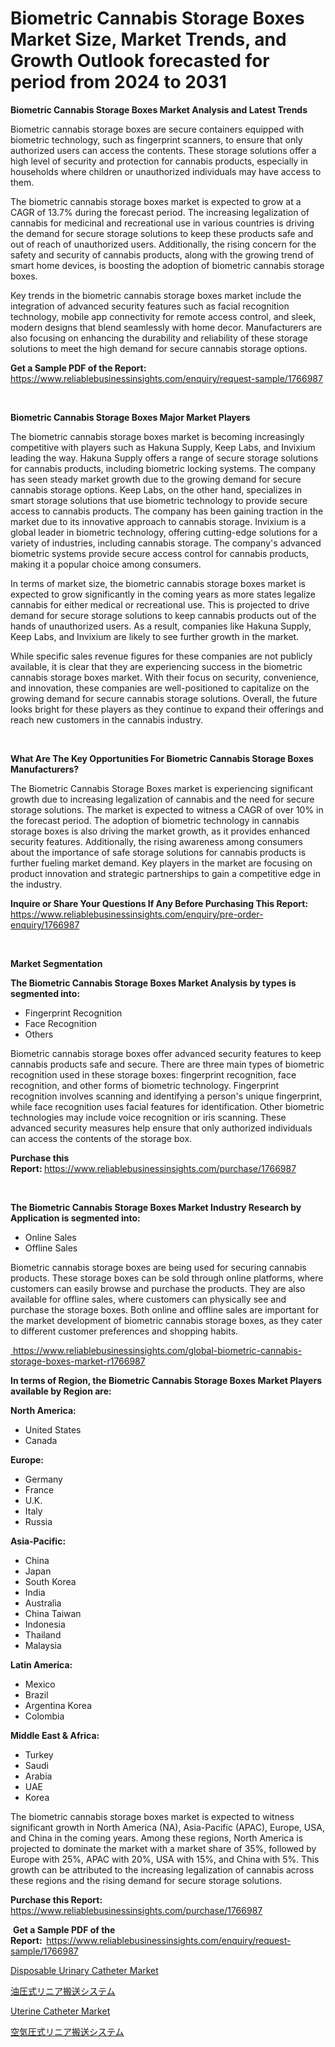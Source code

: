 <p><h1>Biometric Cannabis Storage Boxes Market Size, Market Trends, and Growth Outlook forecasted for period from 2024 to 2031</h1></p><p><strong>Biometric Cannabis Storage Boxes Market Analysis and Latest Trends</strong></p>
<p><p>Biometric cannabis storage boxes are secure containers equipped with biometric technology, such as fingerprint scanners, to ensure that only authorized users can access the contents. These storage solutions offer a high level of security and protection for cannabis products, especially in households where children or unauthorized individuals may have access to them.</p><p>The biometric cannabis storage boxes market is expected to grow at a CAGR of 13.7% during the forecast period. The increasing legalization of cannabis for medicinal and recreational use in various countries is driving the demand for secure storage solutions to keep these products safe and out of reach of unauthorized users. Additionally, the rising concern for the safety and security of cannabis products, along with the growing trend of smart home devices, is boosting the adoption of biometric cannabis storage boxes.</p><p>Key trends in the biometric cannabis storage boxes market include the integration of advanced security features such as facial recognition technology, mobile app connectivity for remote access control, and sleek, modern designs that blend seamlessly with home decor. Manufacturers are also focusing on enhancing the durability and reliability of these storage solutions to meet the high demand for secure cannabis storage options.</p></p>
<p><strong>Get a Sample PDF of the Report:&nbsp;</strong> <a href="https://www.reliablebusinessinsights.com/enquiry/request-sample/1766987">https://www.reliablebusinessinsights.com/enquiry/request-sample/1766987</a></p>
<p>&nbsp;</p>
<p><strong>Biometric Cannabis Storage Boxes Major Market Players</strong></p>
<p><p>The biometric cannabis storage boxes market is becoming increasingly competitive with players such as Hakuna Supply, Keep Labs, and Invixium leading the way. Hakuna Supply offers a range of secure storage solutions for cannabis products, including biometric locking systems. The company has seen steady market growth due to the growing demand for secure cannabis storage options. Keep Labs, on the other hand, specializes in smart storage solutions that use biometric technology to provide secure access to cannabis products. The company has been gaining traction in the market due to its innovative approach to cannabis storage. Invixium is a global leader in biometric technology, offering cutting-edge solutions for a variety of industries, including cannabis storage. The company's advanced biometric systems provide secure access control for cannabis products, making it a popular choice among consumers.</p><p>In terms of market size, the biometric cannabis storage boxes market is expected to grow significantly in the coming years as more states legalize cannabis for either medical or recreational use. This is projected to drive demand for secure storage solutions to keep cannabis products out of the hands of unauthorized users. As a result, companies like Hakuna Supply, Keep Labs, and Invixium are likely to see further growth in the market.</p><p>While specific sales revenue figures for these companies are not publicly available, it is clear that they are experiencing success in the biometric cannabis storage boxes market. With their focus on security, convenience, and innovation, these companies are well-positioned to capitalize on the growing demand for secure cannabis storage solutions. Overall, the future looks bright for these players as they continue to expand their offerings and reach new customers in the cannabis industry.</p></p>
<p>&nbsp;</p>
<p><strong>What Are The Key Opportunities For Biometric Cannabis Storage Boxes Manufacturers?</strong></p>
<p><p>The Biometric Cannabis Storage Boxes market is experiencing significant growth due to increasing legalization of cannabis and the need for secure storage solutions. The market is expected to witness a CAGR of over 10% in the forecast period. The adoption of biometric technology in cannabis storage boxes is also driving the market growth, as it provides enhanced security features. Additionally, the rising awareness among consumers about the importance of safe storage solutions for cannabis products is further fueling market demand. Key players in the market are focusing on product innovation and strategic partnerships to gain a competitive edge in the industry.</p></p>
<p><strong>Inquire or Share Your Questions If Any Before Purchasing This Report:</strong> <a href="https://www.reliablebusinessinsights.com/enquiry/pre-order-enquiry/1766987">https://www.reliablebusinessinsights.com/enquiry/pre-order-enquiry/1766987</a></p>
<p>&nbsp;</p>
<p><strong>Market Segmentation</strong></p>
<p><strong>The Biometric Cannabis Storage Boxes Market Analysis by types is segmented into:</strong></p>
<p><ul><li>Fingerprint Recognition</li><li>Face Recognition</li><li>Others</li></ul></p>
<p><p>Biometric cannabis storage boxes offer advanced security features to keep cannabis products safe and secure. There are three main types of biometric recognition used in these storage boxes: fingerprint recognition, face recognition, and other forms of biometric technology. Fingerprint recognition involves scanning and identifying a person's unique fingerprint, while face recognition uses facial features for identification. Other biometric technologies may include voice recognition or iris scanning. These advanced security measures help ensure that only authorized individuals can access the contents of the storage box.</p></p>
<p><strong>Purchase this Report:&nbsp;</strong><a href="https://www.reliablebusinessinsights.com/purchase/1766987">https://www.reliablebusinessinsights.com/purchase/1766987</a></p>
<p>&nbsp;</p>
<p><strong>The Biometric Cannabis Storage Boxes Market Industry Research by Application is segmented into:</strong></p>
<p><ul><li>Online Sales</li><li>Offline Sales</li></ul></p>
<p><p>Biometric cannabis storage boxes are being used for securing cannabis products. These storage boxes can be sold through online platforms, where customers can easily browse and purchase the products. They are also available for offline sales, where customers can physically see and purchase the storage boxes. Both online and offline sales are important for the market development of biometric cannabis storage boxes, as they cater to different customer preferences and shopping habits.</p></p>
<p><a href="https://www.reliablebusinessinsights.com/global-biometric-cannabis-storage-boxes-market-r1766987">&nbsp;https://www.reliablebusinessinsights.com/global-biometric-cannabis-storage-boxes-market-r1766987</a></p>
<p><strong>In terms of Region, the Biometric Cannabis Storage Boxes Market Players available by Region are:</strong></p>
<p>
    <p> <strong> North America: </strong>
        <ul>
            <li>United States</li>
            <li>Canada</li>
        </ul>
        </p> 
    <p> <strong> Europe: </strong>
        <ul>
            <li>Germany</li>
            <li>France</li>
            <li>U.K.</li>
            <li>Italy</li>
            <li>Russia</li>
        </ul>
        </p> 
    <p> <strong> Asia-Pacific: </strong>
        <ul>
            <li>China</li>
            <li>Japan</li>
            <li>South Korea</li>
            <li>India</li>
            <li>Australia</li>
            <li>China Taiwan</li>
            <li>Indonesia</li>
            <li>Thailand</li>
            <li>Malaysia</li>
        </ul>
        </p> 
    <p> <strong> Latin America: </strong>
        <ul>
            <li>Mexico</li>
            <li>Brazil</li>
            <li>Argentina Korea</li>
            <li>Colombia</li>
        </ul>
        </p> 
    <p> <strong> Middle East & Africa: </strong>
        <ul>
            <li>Turkey</li>
            <li>Saudi</li>
            <li>Arabia</li>
            <li>UAE</li>
            <li>Korea</li>
        </ul>
    </p>
    </p>
<p><p>The biometric cannabis storage boxes market is expected to witness significant growth in North America (NA), Asia-Pacific (APAC), Europe, USA, and China in the coming years. Among these regions, North America is projected to dominate the market with a market share of 35%, followed by Europe with 25%, APAC with 20%, USA with 15%, and China with 5%. This growth can be attributed to the increasing legalization of cannabis across these regions and the rising demand for secure storage solutions.</p></p>
<p><strong>Purchase this Report: </strong><a href="https://www.reliablebusinessinsights.com/purchase/1766987">https://www.reliablebusinessinsights.com/purchase/1766987</a></p>
<p>&nbsp;<strong>Get a Sample PDF of the Report:&nbsp;&nbsp;</strong><a href="https://www.reliablebusinessinsights.com/enquiry/request-sample/1766987">https://www.reliablebusinessinsights.com/enquiry/request-sample/1766987</a></p>
<p><strong></strong></p>
<p><p><a href="https://github.com/Valeridd446677/Market-Research-Report-List-1/blob/main/disposable-urinary-catheter-market.md">Disposable Urinary Catheter Market</a></p><p><a href="https://github.com/BoydYundt1/Market-Research-Report-List-2/blob/main/2271762177046.md">油圧式リニア搬送システム</a></p><p><a href="https://github.com/IzaiahBartell/Market-Research-Report-List-1/blob/main/uterine-catheter-market.md">Uterine Catheter Market</a></p><p><a href="https://github.com/dathomson6534/Market-Research-Report-List-2/blob/main/8982240177045.md">空気圧式リニア搬送システム</a></p></p>